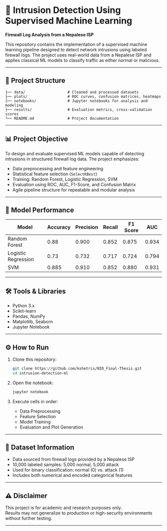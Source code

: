 # 🔐 Intrusion Detection Using Supervised Machine Learning  
**Firewall Log Analysis from a Nepalese ISP**

This repository contains the implementation of a supervised machine learning pipeline designed to detect network intrusions using labeled firewall logs. The project uses real-world data from a Nepalese ISP and applies classical ML models to classify traffic as either normal or malicious.

---

## 📁 Project Structure

```
├── data/                   # Cleaned and processed datasets
├── plots/                  # ROC curves, confusion matrices, heatmaps
├── notebooks/              # Jupyter notebooks for analysis and modeling
├── results/                # Evaluation metrics, cross-validation scores
└── README.md               # Project documentation
```

---

## 📊 Project Objective

To design and evaluate supervised ML models capable of detecting intrusions in structured firewall log data. The project emphasizes:

- Data preprocessing and feature engineering
- Statistical feature selection (`SelectKBest`)
- Training: Random Forest, Logistic Regression, SVM
- Evaluation using ROC, AUC, F1-Score, and Confusion Matrix
- Agile pipeline structure for repeatable and modular analysis

---

## 🧪 Model Performance

| Model               | Accuracy | Precision | Recall | F1 Score | AUC   |
|---------------------|----------|-----------|--------|----------|--------|
| Random Forest       | 0.88     | 0.900     | 0.852  | 0.875    | 0.934 |
| Logistic Regression | 0.73     | 0.732     | 0.717  | 0.724    | 0.794 |
| SVM                 | 0.885    | 0.910     | 0.852  | 0.880    | 0.931 |

---

## 🛠️ Tools & Libraries

- Python 3.x
- Scikit-learn
- Pandas, NumPy
- Matplotlib, Seaborn
- Jupyter Notebook

---

## ⚙️ How to Run

1. Clone this repository:
   ```bash
   git clone https://github.com/kshetris/NID_Final-Thesis.git
   cd intrusion-detection-ml
   ```

2. Open the notebook:
   ```bash
   jupyter notebook
   ```

3. Execute cells in order:
   - Data Preprocessing
   - Feature Selection
   - Model Training
   - Evaluation and Plot Generation

---

## 📌 Dataset Information

- Data sourced from firewall logs provided by a Nepalese ISP
- 10,000 labeled samples: 5,000 normal, 5,000 attack
- Used for binary classification: normal (0) vs. attack (1)
- Includes both numerical and encoded categorical features

---

## ⚠️ Disclaimer

This project is for academic and research purposes only.  
Results may not generalize to production or high-security environments without further testing.

---

